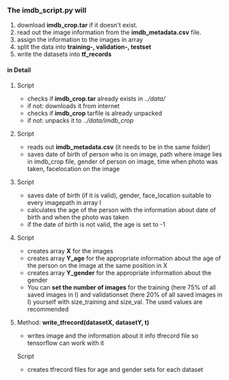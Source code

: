 ### The imdb_script.py will

1. download **imdb_crop.tar** if it doesn't exist.
2. read out the image information from the **imdb_metadata.csv** file.
3. assign the information to the images in array
4. split the data into **training-, validation-, testset**
5. write the datasets into **tf_records**


#### in Detail
1. Script
   * checks if **imdb_crop.tar** already exists in *../data/*
   * if not: downloads it from internet
   * checks if **imdb_crop** tarfile is already unpacked
   * if not: unpacks it to *../data/imdb_crop*
2. Script
   * reads out **imdb_metadata.csv** (it needs to be in the same folder) 
   * saves date of birth of person who is on image, path where image lies in imdb_crop file, gender of person on image, time when photo was taken, facelocation on the image
3. Script
   * saves date of birth (if it is valid), gender, face_location suitable to every imagepath in array I 
   * calculates the age of the person with the information about date of birth and when the photo was taken
   * if the date of birth is not valid, the age is set to -1
4. Script
   * creates array **X** for the images 
   * creates array **Y_age** for the appropriate information about the age of the person on the image at the same position in X
   * creates array **Y_gender** for the appropriate information about the gender
   * You can **set the number of images** for the training (here 75% of all saved images in I) and validationset (here 20% of all saved images in I) yourself with size_training and size_val. The used values are recommended
5. Method: **write_tfrecord(datasetX, datasetY, t)**
   * writes image and the information about it info tfrecord file so tensorflow can work with it

   Script
   * creates tfrecord files for age and gender sets for each dataset